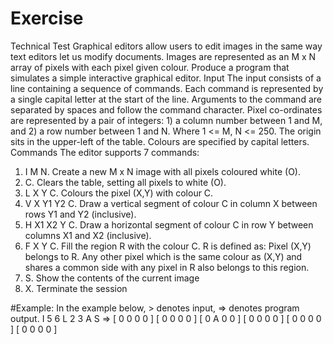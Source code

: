 # Exercise
Technical Test
Graphical editors allow users to edit images in the same way text editors let us modify documents.
Images are represented as an M x N array of pixels with each pixel given colour.
Produce a program that simulates a simple interactive graphical editor.
Input
The input consists of a line containing a sequence of commands. Each command is represented by a
single capital letter at the start of the line. Arguments to the command are separated by spaces and follow
the command character.
Pixel co-ordinates are represented by a pair of integers: 1) a column number between 1 and M, and 2) a
row number between 1 and N. Where 1 <= M, N <= 250. The origin sits in the upper-left of the table.
Colours are specified by capital letters.
Commands
The editor supports 7 commands:
1. I M N. Create a new M x N image with all pixels coloured white (O).
2. C. Clears the table, setting all pixels to white (O).
3. L X Y C. Colours the pixel (X,Y) with colour C.
4. V X Y1 Y2 C. Draw a vertical segment of colour C in column X between rows Y1 and Y2
(inclusive).
5. H X1 X2 Y C. Draw a horizontal segment of colour C in row Y between columns X1 and X2
(inclusive).
6. F X Y C. Fill the region R with the colour C. R is defined as: Pixel (X,Y) belongs to R. Any other
pixel which is the same colour as (X,Y) and shares a common side with any pixel in R also belongs
to this region.
7. S. Show the contents of the current image
8. X. Terminate the session

#Example:
In the example below, > denotes input, => denotes program output.
I 5 6
L 2 3 A
S
=> 
  	[ 0 0 0 0 ]
	[ 0 0 0 0 ]
    [ 0 A 0 0 ]
	[ 0 0 0 0 ]
	[ 0 0 0 0 ]
	[ 0 0 0 0 ]



